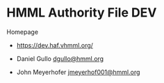 # HMML Authority File DEV

Homepage

* https://dev.haf.vhmml.org/

* Daniel Gullo [dgullo@hmml.org](mailto:dgullo@hmml.org)
* John Meyerhofer [jmeyerhof001@hmml.org](mailto:jmeyerhof001@hmml.org)
